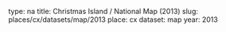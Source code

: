 type: na
title: Christmas Island / National Map (2013)
slug: places/cx/datasets/map/2013
place: cx
dataset: map
year: 2013
